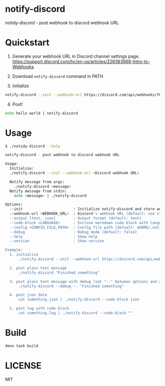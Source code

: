# notify-discord

notidy-discord - post webhook to discord webhook URL

# Quickstart

1. Generate your webhook URL in Discord channel settings page.
   https://support.discord.com/hc/en-us/articles/228383668-Intro-to-Webhooks

2. Download `notify-discord` command in PATH

3. Initialize

```sh
notify-discord --init --webhook-url https://discord.com/api/webhooks/YOUR/WEBHOOK_URL
```

4. Post!

```sh
echo hello world | notify-discord
```

# Usage

```sh
$ ./notidy-discord --help

notify-discord - post webhook to discord webhook URL

Usage:
  Initialize:
  ./notify-discord --init --webhook-url <Discord webhook URL>

  Notify message from args:
    ./notify-discord <message>
  Notify message from stdin:
    echo <message> | ./notify-discord

Options:
  --init                       : Initialize notify-discord and store webhook configurations in $HOME/.notify-discord.json
  --webhook-url <WEBHOOK_URL>  : Discord's webhook URL (default: use stored url by --init)
  --output [text, json]        : Output format (default: text)
  --code-block <LANGUAGE>      : Enclose markdown code block with language (default: disabled)
  --config <CONFIG_FILE_PATH>  : Config file path (defualt: $HOME/.notify-discord.json)
  --debug                      : Debug mode (default: false)
  --help                       : Show help
  --version                    : Show version

Example:
  1. initialize
      ./notify-discord --init --webhook-url https://discord.com/api/webhooks/YOUR/WEBHOOK_URL

  2. post plain text message
      ./notify-discord "Finished something"

  3. post plain text message with debug (set "--" between options and args)
      ./notify-discord --debug -- "Finished something"

  4. post json data
      cat something.json | ./notify-discord --code-block json

  5. post log with code block
      cat something.log | ./notify-discord --code-block ""
```

# Build

```sh
deno task build
```

# LICENSE

MIT
